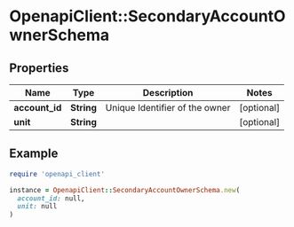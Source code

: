 # OpenapiClient::SecondaryAccountOwnerSchema

## Properties

| Name | Type | Description | Notes |
| ---- | ---- | ----------- | ----- |
| **account_id** | **String** | Unique Identifier of the owner | [optional] |
| **unit** | **String** |  | [optional] |

## Example

```ruby
require 'openapi_client'

instance = OpenapiClient::SecondaryAccountOwnerSchema.new(
  account_id: null,
  unit: null
)
```

